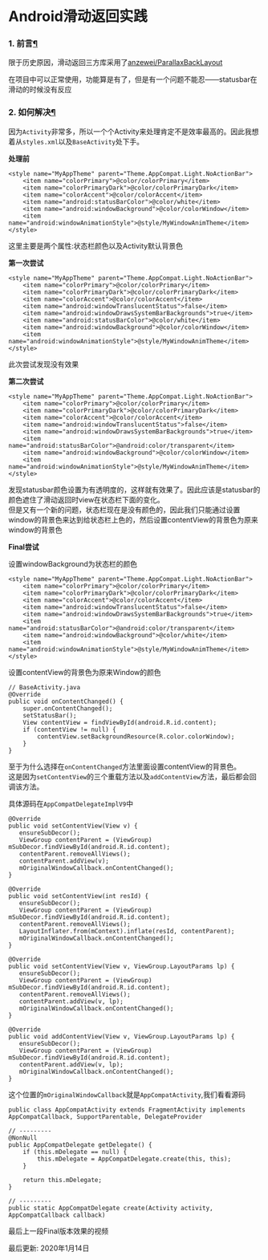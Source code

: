 # Android滑动返回实践

### 1. 前言[¶](https://blog.yorek.xyz/android/other/Android%E6%BB%91%E5%8A%A8%E8%BF%94%E5%9B%9E%E5%AE%9E%E8%B7%B5/#1) <a href="#1" id="1"></a>

限于历史原因，滑动返回三方库采用了[anzewei/ParallaxBackLayout](https://github.com/anzewei/ParallaxBackLayout)

在项目中可以正常使用，功能算是有了，但是有一个问题不能忍——statusbar在滑动的时候没有反应

### 2. 如何解决[¶](https://blog.yorek.xyz/android/other/Android%E6%BB%91%E5%8A%A8%E8%BF%94%E5%9B%9E%E5%AE%9E%E8%B7%B5/#2) <a href="#2" id="2"></a>

因为`Activity`非常多，所以一个个Activity来处理肯定不是效率最高的。因此我想着从`styles.xml`以及`BaseActivity`处下手。

**处理前**

```
<style name="MyAppTheme" parent="Theme.AppCompat.Light.NoActionBar">
    <item name="colorPrimary">@color/colorPrimary</item>
    <item name="colorPrimaryDark">@color/colorPrimaryDark</item>
    <item name="colorAccent">@color/colorAccent</item>
    <item name="android:statusBarColor">@color/white</item>
    <item name="android:windowBackground">@color/colorWindow</item>
    <item name="android:windowAnimationStyle">@style/MyWindowAnimTheme</item>
</style>
```

这里主要是两个属性:状态栏颜色以及Activity默认背景色

**第一次尝试**

```
<style name="MyAppTheme" parent="Theme.AppCompat.Light.NoActionBar">
    <item name="colorPrimary">@color/colorPrimary</item>
    <item name="colorPrimaryDark">@color/colorPrimaryDark</item>
    <item name="colorAccent">@color/colorAccent</item>
    <item name="android:windowTranslucentStatus">false</item>
    <item name="android:windowDrawsSystemBarBackgrounds">true</item>
    <item name="android:statusBarColor">@color/white</item>
    <item name="android:windowBackground">@color/colorWindow</item>
    <item name="android:windowAnimationStyle">@style/MyWindowAnimTheme</item>
</style>
```

此次尝试发现没有效果

**第二次尝试**

```
<style name="MyAppTheme" parent="Theme.AppCompat.Light.NoActionBar">
    <item name="colorPrimary">@color/colorPrimary</item>
    <item name="colorPrimaryDark">@color/colorPrimaryDark</item>
    <item name="colorAccent">@color/colorAccent</item>
    <item name="android:windowTranslucentStatus">false</item>
    <item name="android:windowDrawsSystemBarBackgrounds">true</item>
    <item name="android:statusBarColor">@android:color/transparent</item>
    <item name="android:windowBackground">@color/colorWindow</item>
    <item name="android:windowAnimationStyle">@style/MyWindowAnimTheme</item>
</style>
```

发现statusbar颜色设置为有透明度的，这样就有效果了。因此应该是statusbar的颜色遮住了滑动返回时view在状态栏下面的变化。\
但是又有一个新的问题，状态栏现在是没有颜色的，因此我们只能通过设置window的背景色来达到给状态栏上色的，然后设置contentView的背景色为原来window的背景色

**Final尝试**

设置windowBackground为状态栏的颜色

```
<style name="MyAppTheme" parent="Theme.AppCompat.Light.NoActionBar">
    <item name="colorPrimary">@color/colorPrimary</item>
    <item name="colorPrimaryDark">@color/colorPrimaryDark</item>
    <item name="colorAccent">@color/colorAccent</item>
    <item name="android:windowTranslucentStatus">false</item>
    <item name="android:windowDrawsSystemBarBackgrounds">true</item>
    <item name="android:statusBarColor">@android:color/transparent</item>
    <item name="android:windowBackground">@color/white</item>
    <item name="android:windowAnimationStyle">@style/MyWindowAnimTheme</item>
</style>
```

设置contentView的背景色为原来Window的颜色

```
// BaseActivity.java
@Override
public void onContentChanged() {
    super.onContentChanged();
    setStatusBar();
    View contentView = findViewById(android.R.id.content);
    if (contentView != null) {
        contentView.setBackgroundResource(R.color.colorWindow);
    }
}
```

至于为什么选择在`onContentChanged`方法里面设置contentView的背景色。\
这是因为`setContentView`的三个重载方法以及`addContentView`方法，最后都会回调该方法。

具体源码在`AppCompatDelegateImplV9`中

```
@Override
public void setContentView(View v) {
   ensureSubDecor();
   ViewGroup contentParent = (ViewGroup) mSubDecor.findViewById(android.R.id.content);
   contentParent.removeAllViews();
   contentParent.addView(v);
   mOriginalWindowCallback.onContentChanged();
}

@Override
public void setContentView(int resId) {
   ensureSubDecor();
   ViewGroup contentParent = (ViewGroup) mSubDecor.findViewById(android.R.id.content);
   contentParent.removeAllViews();
   LayoutInflater.from(mContext).inflate(resId, contentParent);
   mOriginalWindowCallback.onContentChanged();
}

@Override
public void setContentView(View v, ViewGroup.LayoutParams lp) {
   ensureSubDecor();
   ViewGroup contentParent = (ViewGroup) mSubDecor.findViewById(android.R.id.content);
   contentParent.removeAllViews();
   contentParent.addView(v, lp);
   mOriginalWindowCallback.onContentChanged();
}

@Override
public void addContentView(View v, ViewGroup.LayoutParams lp) {
   ensureSubDecor();
   ViewGroup contentParent = (ViewGroup) mSubDecor.findViewById(android.R.id.content);
   contentParent.addView(v, lp);
   mOriginalWindowCallback.onContentChanged();
}
```

这个位置的`mOriginalWindowCallback`就是`AppCompatActivity`,我们看看源码

```
public class AppCompatActivity extends FragmentActivity implements AppCompatCallback, SupportParentable, DelegateProvider

// ---------
@NonNull
public AppCompatDelegate getDelegate() {
    if (this.mDelegate == null) {
        this.mDelegate = AppCompatDelegate.create(this, this);
    }

    return this.mDelegate;
}

// ---------
public static AppCompatDelegate create(Activity activity, AppCompatCallback callback)
```

最后上一段Final版本效果的视频

最后更新: 2020年1月14日
